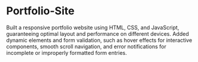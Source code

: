 # Portfolio-Site
Built a responsive portfolio website using HTML, CSS, and JavaScript, guaranteeing optimal layout and performance on
different devices.
Added dynamic elements and form validation, such as hover effects for interactive components, smooth scroll navigation, and
error notifications for incomplete or improperly formatted form entries.
